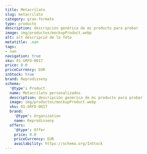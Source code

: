 ```yaml
---
title: Metacrilato
slug: metacrilato
category: gran-formato
type: producto
description: descripción genérica de mi producto para probar
image: img/productos/mockupProduct.webp
alt: alt descripció de la foto
metatitle: .nan
tags:
- nan
navigation: true
sku: 01-GRFO-0017
price: 0.0
priceCurrency: EUR
inStock: true
brand: Reprodisseny
schema:
  '@type': Product
  name: Metacrilato personalizados
  description: descripción genérica de mi producto para probar
  image: img/productos/mockupProduct.webp
  sku: 01-GRFO-0017
  brand:
    '@type': Organization
    name: Reprodisseny
  offers:
    '@type': Offer
    price: 0.0
    priceCurrency: EUR
    availability: https://schema.org/InStock
---
```

